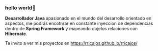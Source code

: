 ### hello world👋

**Desarrollador Java** apasionado en el mundo del desarrollo orientado en aspectos, me podrás encotnrar en constante inyeccion de dependencias dentro de **Spring Framework** y mapeando objetos relaciones con **Hibernate**. 

Te invito a ver mis proyectos en https://rricajos.github.io/rricajos/


<!--
**rricajos/rricajos** is a ✨ _special_ ✨ repository because its `README.md` (this file) appears on your GitHub profile.

Here are some ideas to get you started:

- 🔭 I’m currently working on ...
- 🌱 I’m currently learning ...
- 👯 I’m looking to collaborate on ...
- 🤔 I’m looking for help with ...
- 💬 Ask me about ...
- 📫 How to reach me: ...
- 😄 Pronouns: ...
- ⚡ Fun fact: ...
-->
